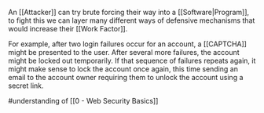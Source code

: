 An [[Attacker]] can try brute forcing their way into a [[Software|Program]], to fight this we can layer many different ways of defensive mechanisms that would increase their [[Work Factor]].

For example, after two login failures occur for an account, a [[CAPTCHA]] might be presented to the user. After several more failures, the account might be locked out temporarily. If that sequence of failures repeats again, it might make sense to lock the account once again, this time sending an email to the account owner requiring them to unlock the account using a secret link.

#understanding of [[0 - Web Security Basics]]